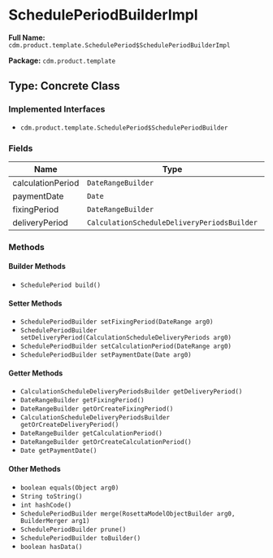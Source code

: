 # SchedulePeriodBuilderImpl

**Full Name:** `cdm.product.template.SchedulePeriod$SchedulePeriodBuilderImpl`

**Package:** `cdm.product.template`

## Type: Concrete Class

### Implemented Interfaces

- `cdm.product.template.SchedulePeriod$SchedulePeriodBuilder`

### Fields

| Name | Type | Description |
|------|------|-------------|
| calculationPeriod | `DateRangeBuilder` |  |
| paymentDate | `Date` |  |
| fixingPeriod | `DateRangeBuilder` |  |
| deliveryPeriod | `CalculationScheduleDeliveryPeriodsBuilder` |  |

### Methods

#### Builder Methods

- `SchedulePeriod build()`

#### Setter Methods

- `SchedulePeriodBuilder setFixingPeriod(DateRange arg0)`
- `SchedulePeriodBuilder setDeliveryPeriod(CalculationScheduleDeliveryPeriods arg0)`
- `SchedulePeriodBuilder setCalculationPeriod(DateRange arg0)`
- `SchedulePeriodBuilder setPaymentDate(Date arg0)`

#### Getter Methods

- `CalculationScheduleDeliveryPeriodsBuilder getDeliveryPeriod()`
- `DateRangeBuilder getFixingPeriod()`
- `DateRangeBuilder getOrCreateFixingPeriod()`
- `CalculationScheduleDeliveryPeriodsBuilder getOrCreateDeliveryPeriod()`
- `DateRangeBuilder getCalculationPeriod()`
- `DateRangeBuilder getOrCreateCalculationPeriod()`
- `Date getPaymentDate()`

#### Other Methods

- `boolean equals(Object arg0)`
- `String toString()`
- `int hashCode()`
- `SchedulePeriodBuilder merge(RosettaModelObjectBuilder arg0, BuilderMerger arg1)`
- `SchedulePeriodBuilder prune()`
- `SchedulePeriodBuilder toBuilder()`
- `boolean hasData()`

